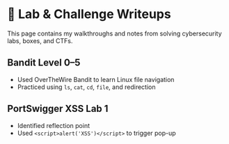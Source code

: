 # 🧠 Lab & Challenge Writeups

This page contains my walkthroughs and notes from solving cybersecurity labs, boxes, and CTFs.

## Bandit Level 0–5
- Used OverTheWire Bandit to learn Linux file navigation
- Practiced using `ls`, `cat`, `cd`, `file`, and redirection

## PortSwigger XSS Lab 1
- Identified reflection point
- Used `<script>alert('XSS')</script>` to trigger pop-up
